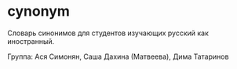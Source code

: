 # cynonym
Словарь синонимов для студентов изучающих русский как иностранный.

Группа: Ася Симонян, Саша Дахина (Матвеева), Дима Татаринов
